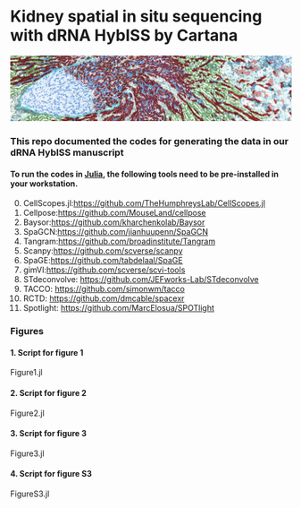 # Kidney spatial in situ sequencing with dRNA HybISS by Cartana
![alt text](https://github.com/TheHumphreysLab/Spatial_analysis/blob/main/image/demo.png)
### This repo documented the codes for generating the data in our dRNA HybISS manuscript
#### To run the codes in <a href="https://julialang.org">Julia</a>, the following tools need to be pre-installed in your workstation.
0. CellScopes.jl:https://github.com/TheHumphreysLab/CellScopes.jl
1. Cellpose:https://github.com/MouseLand/cellpose
2. Baysor:https://github.com/kharchenkolab/Baysor
3. SpaGCN:https://github.com/jianhuupenn/SpaGCN
4. Tangram:https://github.com/broadinstitute/Tangram
5. Scanpy:https://github.com/scverse/scanpy
6. SpaGE:https://github.com/tabdelaal/SpaGE
7. gimVI:https://github.com/scverse/scvi-tools
8. STdeconvolve: https://github.com/JEFworks-Lab/STdeconvolve
9. TACCO: https://github.com/simonwm/tacco
10. RCTD: https://github.com/dmcable/spacexr
11. Spotlight: https://github.com/MarcElosua/SPOTlight

### Figures
#### 1. Script for figure 1 <br>
Figure1.jl<br>

#### 2. Script for figure 2<br>
Figure2.jl<br>

#### 3. Script for figure 3<br>
Figure3.jl<br>

#### 4. Script for figure S3<br>
FigureS3.jl<br>







